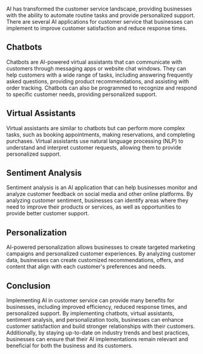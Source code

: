 

AI has transformed the customer service landscape, providing businesses with the ability to automate routine tasks and provide personalized support. There are several AI applications for customer service that businesses can implement to improve customer satisfaction and reduce response times.

Chatbots
--------

Chatbots are AI-powered virtual assistants that can communicate with customers through messaging apps or website chat windows. They can help customers with a wide range of tasks, including answering frequently asked questions, providing product recommendations, and assisting with order tracking. Chatbots can also be programmed to recognize and respond to specific customer needs, providing personalized support.

Virtual Assistants
------------------

Virtual assistants are similar to chatbots but can perform more complex tasks, such as booking appointments, making reservations, and completing purchases. Virtual assistants use natural language processing (NLP) to understand and interpret customer requests, allowing them to provide personalized support.

Sentiment Analysis
------------------

Sentiment analysis is an AI application that can help businesses monitor and analyze customer feedback on social media and other online platforms. By analyzing customer sentiment, businesses can identify areas where they need to improve their products or services, as well as opportunities to provide better customer support.

Personalization
---------------

AI-powered personalization allows businesses to create targeted marketing campaigns and personalized customer experiences. By analyzing customer data, businesses can create customized recommendations, offers, and content that align with each customer's preferences and needs.

Conclusion
----------

Implementing AI in customer service can provide many benefits for businesses, including improved efficiency, reduced response times, and personalized support. By implementing chatbots, virtual assistants, sentiment analysis, and personalization tools, businesses can enhance customer satisfaction and build stronger relationships with their customers. Additionally, by staying up-to-date on industry trends and best practices, businesses can ensure that their AI implementations remain relevant and beneficial for both the business and its customers.
